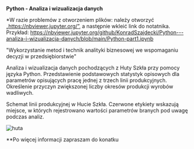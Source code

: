 **Python - Analiza i wizualizacja danych**

*W razie problemów z otworzeniem plików: należy otworzyć „https://nbviewer.jupyter.org/”, a następnie wkleić link do notatnika. Przykład: https://nbviewer.jupyter.org/github/KonradSzajdecki/Python---analiza-i-wizualizacja-danych/blob/main/Python-part1.ipynb

"Wykorzystanie metod i technik analityki biznesowej we wspomaganiu decyzji w przedsiębiorstwie"

Analiza i wizualizacja danych pochodzących z Huty Szkła przy pomocy języka Python. Przedstawienie podstawowych statystyk opisowych dla parametrów opisujących pracę jednej z trzech linii produkcyjnych. Określenie przyczyn zwiększonej liczby okresów produkcji wyrobów wadliwych.

Schemat linii produkcyjnej w Hucie Szkła. Czerwone etykiety wskazują miejsce, w których rejestrowano wartości parametrów branych pod uwagę podczas analiz.


![huta](https://user-images.githubusercontent.com/80699256/115374551-413fcd00-a1cd-11eb-82e8-3faab86c85dd.png)


**Po więcej informacji zapraszam do konatku
